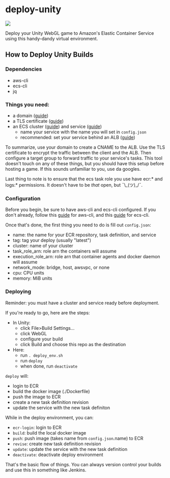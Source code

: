 # deploy-unity

![](https://d2908q01vomqb2.cloudfront.net/cb4e5208b4cd87268b208e49452ed6e89a68e0b8/2018/02/28/Unity.jpg)

Deploy your Unity WebGL game to Amazon's Elastic Container Service using this handy-dandy virtual environment.


## How to Deploy Unity Builds


### Dependencies

  - aws-cli
  - ecs-cli
  - jq


### Things you need:

  - a domain ([guide](https://aws.amazon.com/getting-started/tutorials/get-a-domain/))
  - a TLS certificate ([guide](https://aws.amazon.com/blogs/aws/new-aws-certificate-manager-deploy-ssltls-based-apps-on-aws/))
  - an ECS cluster ([guide](https://docs.aws.amazon.com/AmazonECS/latest/developerguide/create_cluster.html)) and service ([guide](https://docs.aws.amazon.com/AmazonECS/latest/developerguide/create-service.html))
    - name your service with the name you will set in `config.json`
    - recommended: set your service behind an ALB ([guide](https://aws.amazon.com/blogs/compute/microservice-delivery-with-amazon-ecs-and-application-load-balancers/))

To summarize, use your domain to create a CNAME to the ALB. Use the TLS certificate to encrypt the traffic between the client and the ALB. Then configure a target group to forward traffic to your service's tasks. This tool doesn't touch on any of these things, but you should have this setup before hosting a game. If this sounds unfamiliar to you, use da googles.

Last thing to note is to ensure that the ecs task role you use have ecr:* and logs:* permissions. It doesn't have to be *that* open, but  ¯\\\_(ツ)\_/¯.

### Configuration

Before you begin, be sure to have aws-cli and ecs-cli configured. If you don't already, follow this [guide](https://docs.aws.amazon.com/cli/latest/userguide/cli-chap-getting-started.html) for aws-cli, and this [guide](https://docs.aws.amazon.com/AmazonECS/latest/developerguide/ECS_CLI_Configuration.html) for ecs-cli.

Once that's done, the first thing you need to do is fill out `config.json`:

  - name: the name for your ECR repository, task definition, and service
  - tag: tag your deploy (usually "latest")
  - cluster: name of your cluster
  - task_role_arn: role arn the containers will assume
  - execution_role_arn: role arn that container agents and docker daemon will assume
  - network_mode: bridge, host, awsvpc, or none
  - cpu: CPU units
  - memory: MiB units


### Deploying

Reminder: you must have a cluster and service ready before deployment.

If you're ready to go, here are the steps:
  - In Unity:
    - click File>Build Settings...
    - click WebGL
    - configure your build
    - click Build and choose this repo as the destination
  - Here:
    - run `. deploy_env.sh`
    - run `deploy`
    - when done, run `deactivate`

`deploy` will:
  - login to ECR
  - build the docker image (./Dockerfile)
  - push the image to ECR
  - create a new task definition revision
  - update the service with the new task definiton

While in the deploy environment, you can:
  - `ecr-login`: login to ECR
  - `build`: build the local docker image
  - `push`: push image (takes name from `config.json`.name) to ECR
  - `revise`: create new task definition revision
  - `update`: update the service with the new task definition
  - `deactivate`: deactivate deploy environment

That's the basic flow of things. You can always version control your builds and use this in something like Jenkins.
